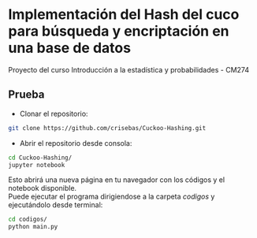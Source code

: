 # Implementación del Hash del cuco para búsqueda y encriptación en una base de datos
Proyecto del curso Introducción a la estadística y probabilidades - CM274 

## Prueba
* Clonar el repositorio:
```bash
git clone https://github.com/crisebas/Cuckoo-Hashing.git
```
* Abrir el repositorio desde consola:
```bash
cd Cuckoo-Hashing/
jupyter notebook
```
Esto abrirá una nueva página en tu navegador con los códigos y el notebook disponible.  
Puede ejecutar el programa dirigiendose a la carpeta *codigos* y ejecutándolo desde terminal:  
```bash
cd codigos/
python main.py
```
